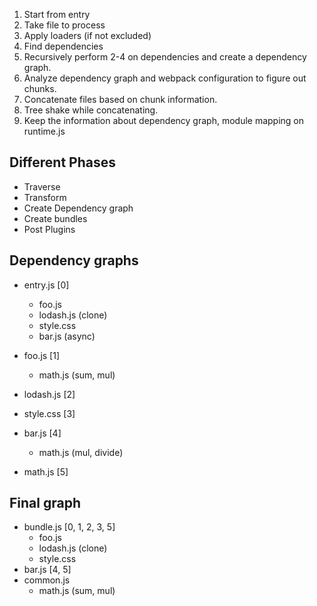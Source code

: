 1. Start from entry
2. Take file to process
3. Apply loaders (if not excluded)
4. Find dependencies
5. Recursively perform 2-4 on dependencies and create a dependency graph.
6. Analyze dependency graph and webpack configuration to figure out chunks.
7. Concatenate files based on chunk information.
8. Tree shake while concatenating.
9. Keep the information about dependency graph, module mapping on runtime.js

## Different Phases

- Traverse
- Transform
- Create Dependency graph
- Create bundles
- Post Plugins

## Dependency graphs

- entry.js [0]

  - foo.js
  - lodash.js (clone)
  - style.css
  - bar.js (async)

- foo.js [1]

  - math.js (sum, mul)

- lodash.js [2]

- style.css [3]

- bar.js [4]

  - math.js (mul, divide)

- math.js [5]

## Final graph

- bundle.js [0, 1, 2, 3, 5]
  - foo.js
  - lodash.js (clone)
  - style.css
- bar.js [4, 5]
- common.js
  - math.js (sum, mul)
